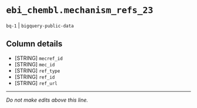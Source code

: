 # `ebi_chembl.mechanism_refs_23`
`bq-1` | `bigquery-public-data`

## Column details
* [STRING]    `mecref_id`
* [STRING]    `mec_id`
* [STRING]    `ref_type`
* [STRING]    `ref_id`
* [STRING]    `ref_url`

-------------------------------------------------------------------------------
*Do not make edits above this line.*
